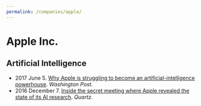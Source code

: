 ```yaml
---
permalink: /companies/apple/
---
```

# Apple Inc.

## Artificial Intelligence

* 2017 June 5. [Why Apple is struggling to become an artificial-intelligence powerhouse](https://www.washingtonpost.com/news/the-switch/wp/2017/06/05/why-apple-is-struggling-to-become-an-artificial-intelligence-powerhouse/). *Washington Post*.
* 2016 December 7. [Inside the secret meeting where Apple revealed the state of its AI research](https://qz.com/856546/inside-the-secret-meeting-where-apple-aapl-revealed-the-state-of-its-ai-research/). *Quartz*.
